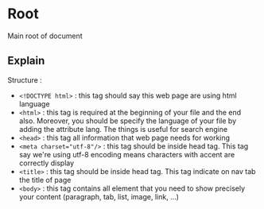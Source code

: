 # Root
Main root of document

## Explain
Structure :
- `<!DOCTYPE html>` : this tag should say this web page are using html language
- `<html>` : this tag is required at the beginning of your file and the end also.
Moreover, you should be specify the language of your file by adding the attribute lang.
The things is useful for search engine
- `<head>` : this tag all information that web page needs for working
- `<meta charset="utf-8"/>` : this tag should be inside head tag. This tag say we're using utf-8 encoding means characters with accent are correctly display
- `<title>` : this tag should be inside head tag. This tag indicate on nav tab the title of page 
- `<body>` : this tag contains all element that you need to show precisely your content (paragraph, tab, list, image, link, ...)